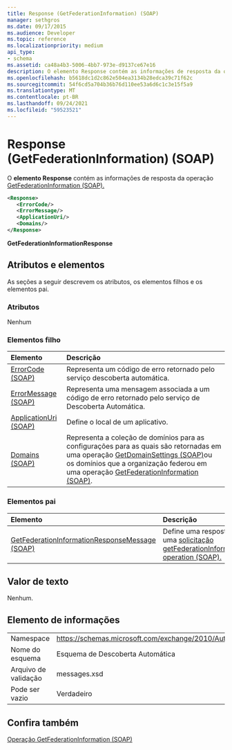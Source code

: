 ```yaml
---
title: Response (GetFederationInformation) (SOAP)
manager: sethgros
ms.date: 09/17/2015
ms.audience: Developer
ms.topic: reference
ms.localizationpriority: medium
api_type:
- schema
ms.assetid: ca48a4b3-5006-4bb7-973e-d9137ce67e16
description: O elemento Response contém as informações de resposta da operação GetFederationInformation (SOAP).
ms.openlocfilehash: b5618dc1d2c862e504ea3134b28edca39c71f62c
ms.sourcegitcommit: 54f6cd5a704b36b76d110ee53a6d6c1c3e15f5a9
ms.translationtype: MT
ms.contentlocale: pt-BR
ms.lasthandoff: 09/24/2021
ms.locfileid: "59523521"
---
```

# <a name="response-getfederationinformation-soap"></a>Response (GetFederationInformation) (SOAP)

O **elemento Response** contém as informações de resposta da operação [GetFederationInformation (SOAP).](getfederationinformation-operation-soap.md) 
  
```XML
<Response>
   <ErrorCode/>
   <ErrorMessage/>
   <ApplicationUri/>
   <Domains/>
</Response>
```

 **GetFederationInformationResponse**
## <a name="attributes-and-elements"></a>Atributos e elementos

As seções a seguir descrevem os atributos, os elementos filhos e os elementos pai.
  
### <a name="attributes"></a>Atributos

Nenhum
  
### <a name="child-elements"></a>Elementos filho

|**Elemento**|**Descrição**|
|:-----|:-----|
|[ErrorCode (SOAP)](errorcode-soap.md) <br/> |Representa um código de erro retornado pelo serviço descoberta automática.  <br/> |
|[ErrorMessage (SOAP)](errormessage-soap.md) <br/> |Representa uma mensagem associada a um código de erro retornado pelo serviço de Descoberta Automática.  <br/> |
|[ApplicationUri (SOAP)](applicationuri-soap.md) <br/> |Define o local de um aplicativo.  <br/> |
|[Domains (SOAP)](domains-soap.md) <br/> |Representa a coleção de domínios para as configurações para as quais são retornadas em uma operação [GetDomainSettings (SOAP)](getdomainsettings-operation-soap.md)ou os domínios que a organização federou em uma operação [GetFederationInformation (SOAP)](getfederationinformation-operation-soap.md).  <br/> |
   
### <a name="parent-elements"></a>Elementos pai

|**Elemento**|**Descrição**|
|:-----|:-----|
|[GetFederationInformationResponseMessage (SOAP)](getfederationinformationresponsemessage-soap.md) <br/> |Define uma resposta a uma [solicitação getFederationInformation operation (SOAP).](getfederationinformation-operation-soap.md)  <br/> |
   
## <a name="text-value"></a>Valor de texto

Nenhum.
  
## <a name="element-information"></a>Elemento de informações

|||
|:-----|:-----|
|Namespace  <br/> |https://schemas.microsoft.com/exchange/2010/Autodiscover  <br/> |
|Nome do esquema  <br/> |Esquema de Descoberta Automática  <br/> |
|Arquivo de validação  <br/> |messages.xsd  <br/> |
|Pode ser vazio  <br/> |Verdadeiro  <br/> |
   
## <a name="see-also"></a>Confira também



[Operação GetFederationInformation (SOAP)](getfederationinformation-operation-soap.md)

